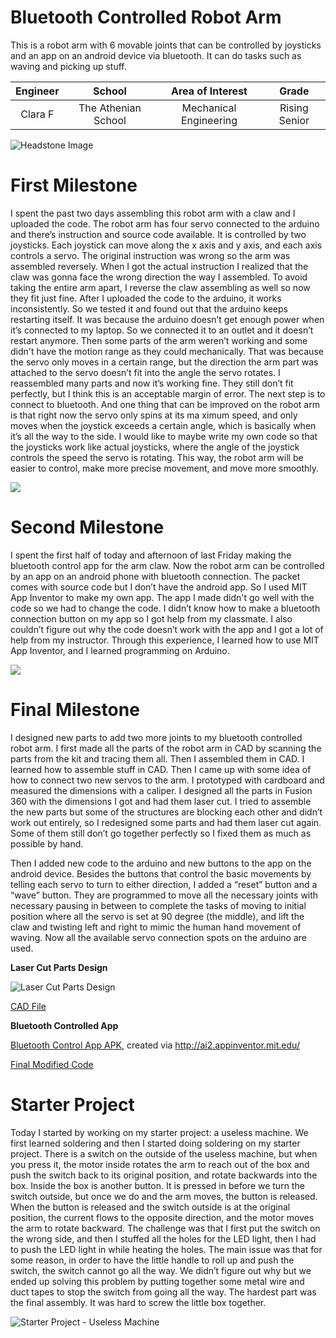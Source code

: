 ﻿# Bluetooth Controlled Robot Arm
This is a robot arm with 6 movable joints that can be controlled by joysticks and an app on an android device via bluetooth. It can do tasks such as waving and picking up stuff. 

| **Engineer** | **School** | **Area of Interest** | **Grade** |
|:--:|:--:|:--:|:--:|
| Clara F | The Athenian School | Mechanical Engineering | Rising Senior

![Headstone Image](https://lh3.googleusercontent.com/pw/AM-JKLXsK3lNGGu61SQXigdJyIAEo9SjGkfPI22a49oZETByClf-c2qKyyXh5xXfWqGBXRmi4MA_x8g7ikZG8GlxJhH7K0M3Jx50SIMyORBxDius3G_AhSm-57lfM9T5V6V3nLcrN6QhtYGI9XU3lU4Ailrg=s1578-no?authuser=0)

# First Milestone
  
I spent the past two days assembling this robot arm with a claw and I uploaded the code. The robot arm has four servo connected to the arduino and there’s instruction and source code available. It is controlled by two joysticks. Each joystick can move along the x axis and y axis, and each axis controls a servo. 
The original instruction was wrong so the arm was assembled reversely. When I got the actual instruction I realized that the claw was gonna face the wrong direction the way I assembled. To avoid taking the entire arm apart, I reverse the claw assembling as well so now they fit just fine. 
After I uploaded the code to the arduino, it works inconsistently. So we tested it and found out that the arduino keeps restarting itself. It was because the arduino doesn’t get enough power when it’s connected to my laptop. So we connected it to an outlet and it doesn’t restart anymore. 
Then some parts of the arm weren’t working and some didn't have the motion range as they could mechanically. That was because the servo only moves in a certain range, but the direction the arm part was attached to the servo doesn’t fit into the angle the servo rotates. I reassembled many parts and now it’s working fine. They still don’t fit perfectly, but I think this is an acceptable margin of error. 
The next step is to connect to bluetooth. And one thing that can be improved on the robot arm is that right now the servo only spins at its ma
ximum speed, and only moves when the joystick exceeds a certain angle, which is basically when it’s all the way to the side. I would like to maybe write my own code so that the joysticks work like actual joysticks, where the angle of the joystick controls the speed the servo is rotating. This way, the robot arm will be easier to control, make more precise movement, and move more smoothly. 

![](https://res.cloudinary.com/marcomontalbano/image/upload/v1656719699/video_to_markdown/images/youtube--2OmYGRiQO98-c05b58ac6eb4c4700831b2b3070cd403.jpg)

# Second Milestone
I spent the first half of today and afternoon of last Friday making the bluetooth control app for the arm claw. Now the robot arm can be controlled by an app on an android phone with bluetooth connection. 
The packet comes with source code but I don’t have the android app. So I used MIT App Inventor to make my own app. The app I made didn't go well with the code so we had to change the code. I didn’t know how to make a bluetooth connection button on my app so I got help from my classmate. I also couldn’t figure out why the code doesn’t work with the app and I got a lot of help from my instructor. 
Through this experience, I learned how to use MIT App Inventor, and I learned programming on Arduino. 

![](https://res.cloudinary.com/marcomontalbano/image/upload/v1656604288/video_to_markdown/images/youtube--irIIvKyG0IE-c05b58ac6eb4c4700831b2b3070cd403.jpg)

# Final Milestone
I designed new parts to add two more joints to my bluetooth controlled robot arm. I first made all the parts of the robot arm in CAD by scanning the parts from the kit and tracing them all. Then I assembled them in CAD. I learned how to assemble stuff in CAD. Then I came up with some idea of how to connect two new servos to the arm. I prototyped with cardboard and measured the dimensions with a caliper. I designed all the parts in Fusion 360 with the dimensions I got and had them laser cut. I tried to assemble the new parts but some of the structures are blocking each other and didn’t work out entirely, so I redesigned some parts and had them laser cut again. Some of them still don’t go together perfectly so I fixed them as much as possible by hand.  

Then I added new code to the arduino and new buttons to the app on the android device. Besides the buttons that control the basic movements by telling each servo to turn to either direction, I added a “reset” button and a “wave” button. They are programmed to move all the necessary joints with necessary pausing in between to complete the tasks of moving to initial position where all the servo is set at 90 degree (the middle), and lift the claw and twisting left and right to mimic the human hand movement of waving. Now all the available servo connection spots on the arduino are used. 

**Laser Cut Parts Design**

![Laser Cut Parts Design](https://lh3.googleusercontent.com/pw/AM-JKLW7ZK8Bd-7vW-QnGk0H5CofKfd227Td_5DqCKpGHMxxC8fPitR_lTqBq8S60XJUAwOhk8dJtZpQLpQD2scJAYxeOKv-oWRkpiTlGnjl-Jw6k74KlGlx8dzUKHjrrYPy46wJAaw57YWeU7043n1bGkUT=w1406-h538-no?authuser=0)

[CAD File](https://github.com/BlueStamp-Engineering-2022/Clara_BSE_Project/blob/main/laser%20cut%20parts%20v4.step)

**Bluetooth Controlled App**

[Bluetooth Control App APK](https://github.com/BlueStamp-Engineering-2022/Clara_BSE_Project/blob/gh-pages/robot_arm_control.apk), created via http://ai2.appinventor.mit.edu/

[Final Modified Code](https://github.com/BlueStamp-Engineering-2022/Clara_BSE_Project/blob/gh-pages/Lesson_8_Bluetooth_Controlling_Arm.ino)


# Starter Project

Today I started by working on my starter project: a useless machine. We first learned soldering and then I started doing soldering on my starter project. There is a switch on the outside of the useless machine, but when you press it, the motor inside rotates the arm to reach out of the box and push the switch back to its original position, and rotate backwards into the box. Inside the box is another button. It is pressed in before we turn the switch outside, but once we do and the arm moves, the button is released. When the button is released and the switch outside is at the original position, the current flows to the opposite direction, and the motor moves the arm to rotate backward. 
The challenge was that I first put the switch on the wrong side, and then I stuffed all the holes for the LED light, then I had to push the LED light in while heating the holes. The main issue was that for some reason, in order to have the little handle to roll up and push the switch, the switch cannot go all the way. We didn’t figure out why but we ended up solving this problem by putting together some metal wire and duct tapes to stop the switch from going all the way. The hardest part was the final assembly. It was hard to screw the little box together. 

![Starter Project - Useless Machine](https://res.cloudinary.com/marcomontalbano/image/upload/v1656087559/video_to_markdown/images/youtube--6KiQ8fqsXjA-c05b58ac6eb4c4700831b2b3070cd403.jpg)



